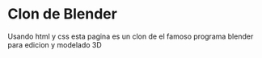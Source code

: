 # Clon de Blender
Usando html y css esta pagina es un clon de el famoso programa blender para edicion y modelado 3D

